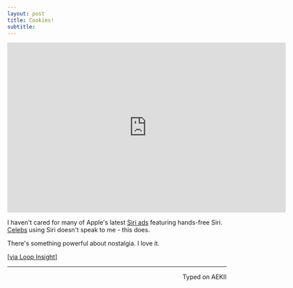 ```yaml
---
layout: post
title: Cookies!
subtitle:
---
```


<div class="video-container"><iframe title="YouTube video player" class="youtube-player" type="text/html"
width="640" height="390" src="http://www.youtube.com/embed/CCbWyYr82BM"
frameborder="0" allowFullScreen></iframe></div>

I haven't cared for many of Apple's latest [Siri ads](https://www.youtube.com/watch?v=PkYT88LXr6o) featuring hands-free Siri. [Celebs](https://www.youtube.com/watch?v=oLcz6IfecaA) using Siri doesn't speak to me - this does.

There's something powerful about nostalgia. I love it. 

[[via Loop Insight](http://www.loopinsight.com/2016/03/17/cookie-monster-stars-in-new-apple-ad/)]

 ---
<p align="right">Typed on AEKII</p>
